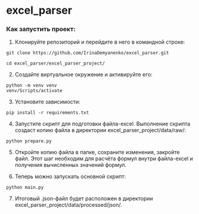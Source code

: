 # excel_parser
### Как запустить проект:

1. Клонируйте репозиторий и перейдите в него в командной строке:

```
git clone https://github.com/IrinaDemyanenko/excel_parser.git
```

```
cd excel_parser/excel_parser_project/
```

2. Создайте виртуальное окружение и активируйте его:

```
python -m venv venv
venv/Scripts/activate
```

3. Установите зависимости:
```
pip install -r requirements.txt
```

4. Запустите скрипт для подготовки файла-excel. Выполнение скрипта создаст копию файла в директории excel_parser_project/data/raw/:
```
python prepare.py
```

5. Откройте копию файла в папке, сохраните изменения,  закройте файл. Этот шаг необходим для расчёта формул внутри файла-excel и получения вычисленных значений формул.

6. Теперь можно запускать основной скрипт:
```
python main.py
```

7. Итоговый .json-файл будет расположен в директории excel_parser_project/data/processed/json/.
